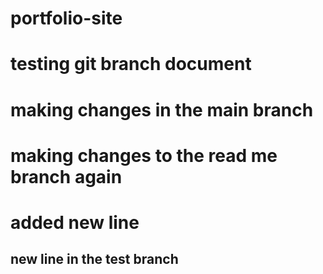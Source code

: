 # portfolio-site

# testing git branch document

# making changes in the main branch

# making changes to the read me branch again 

# added new line

## new line in the test branch